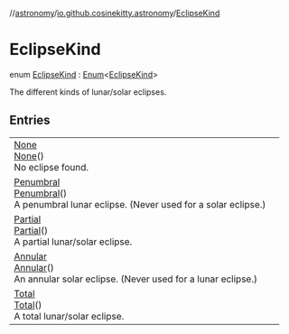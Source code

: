 //[astronomy](../../../index.md)/[io.github.cosinekitty.astronomy](../index.md)/[EclipseKind](index.md)

# EclipseKind

enum [EclipseKind](index.md) : [Enum](https://kotlinlang.org/api/latest/jvm/stdlib/kotlin/-enum/index.html)&lt;[EclipseKind](index.md)&gt; 

The different kinds of lunar/solar eclipses.

## Entries

| | |
|---|---|
| [None](-none/index.md)<br>[None](-none/index.md)()<br>No eclipse found. |
| [Penumbral](-penumbral/index.md)<br>[Penumbral](-penumbral/index.md)()<br>A penumbral lunar eclipse. (Never used for a solar eclipse.) |
| [Partial](-partial/index.md)<br>[Partial](-partial/index.md)()<br>A partial lunar/solar eclipse. |
| [Annular](-annular/index.md)<br>[Annular](-annular/index.md)()<br>An annular solar eclipse. (Never used for a lunar eclipse.) |
| [Total](-total/index.md)<br>[Total](-total/index.md)()<br>A total lunar/solar eclipse. |

